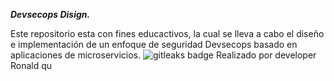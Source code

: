 ***Devsecops Disign.***

Este repositorio esta con fines educactivos, la cual se lleva a cabo el diseño e implementación de un enfoque de seguridad Devsecops basado en aplicaciones de microservicios.
<img alt="gitleaks badge" src="https://img.shields.io/badge/protected%20by-gitleaks-blue">
Realizado por developer Ronald  qu
